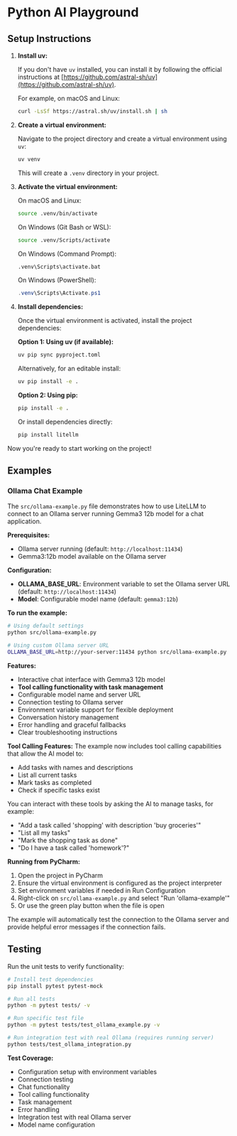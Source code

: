 # Python AI Playground

## Setup Instructions

1.  **Install uv:**
    
    If you don't have `uv` installed, you can install it by following the official instructions at [https://github.com/astral-sh/uv](https://github.com/astral-sh/uv).
    
    For example, on macOS and Linux:
    ```bash
    curl -LsSf https://astral.sh/uv/install.sh | sh
    ```

2.  **Create a virtual environment:**
    
    Navigate to the project directory and create a virtual environment using `uv`:
    ```bash
    uv venv
    ```
    This will create a `.venv` directory in your project.

3.  **Activate the virtual environment:**
    
    On macOS and Linux:
    ```bash
    source .venv/bin/activate
    ```
    On Windows (Git Bash or WSL):
    ```bash
    source .venv/Scripts/activate
    ```
    On Windows (Command Prompt):
    ```bash
    .venv\Scripts\activate.bat
    ```
    On Windows (PowerShell):
    ```powershell
    .venv\Scripts\Activate.ps1
    ```

4.  **Install dependencies:**
    
    Once the virtual environment is activated, install the project dependencies:
    
    **Option 1: Using uv (if available):**
    ```bash
    uv pip sync pyproject.toml
    ```
    Alternatively, for an editable install:
    ```bash
    uv pip install -e .
    ```
    
    **Option 2: Using pip:**
    ```bash
    pip install -e .
    ```
    Or install dependencies directly:
    ```bash
    pip install litellm
    ```

Now you're ready to start working on the project!

## Examples

### Ollama Chat Example

The `src/ollama-example.py` file demonstrates how to use LiteLLM to connect to an Ollama server running Gemma3 12b model for a chat application.

**Prerequisites:**
- Ollama server running (default: `http://localhost:11434`)
- Gemma3:12b model available on the Ollama server

**Configuration:**
- **OLLAMA_BASE_URL**: Environment variable to set the Ollama server URL (default: `http://localhost:11434`)
- **Model**: Configurable model name (default: `gemma3:12b`)

**To run the example:**

```bash
# Using default settings
python src/ollama-example.py

# Using custom Ollama server URL
OLLAMA_BASE_URL=http://your-server:11434 python src/ollama-example.py
```

**Features:**
- Interactive chat interface with Gemma3 12b model
- **Tool calling functionality with task management**
- Configurable model name and server URL
- Connection testing to Ollama server
- Environment variable support for flexible deployment
- Conversation history management
- Error handling and graceful fallbacks
- Clear troubleshooting instructions

**Tool Calling Features:**
The example now includes tool calling capabilities that allow the AI model to:
- Add tasks with names and descriptions
- List all current tasks
- Mark tasks as completed
- Check if specific tasks exist

You can interact with these tools by asking the AI to manage tasks, for example:
- "Add a task called 'shopping' with description 'buy groceries'"
- "List all my tasks"
- "Mark the shopping task as done"
- "Do I have a task called 'homework'?"

**Running from PyCharm:**
1. Open the project in PyCharm
2. Ensure the virtual environment is configured as the project interpreter
3. Set environment variables if needed in Run Configuration
4. Right-click on `src/ollama-example.py` and select "Run 'ollama-example'"
5. Or use the green play button when the file is open

The example will automatically test the connection to the Ollama server and provide helpful error messages if the connection fails.

## Testing

Run the unit tests to verify functionality:

```bash
# Install test dependencies
pip install pytest pytest-mock

# Run all tests
python -m pytest tests/ -v

# Run specific test file
python -m pytest tests/test_ollama_example.py -v

# Run integration test with real Ollama (requires running server)
python tests/test_ollama_integration.py
```

**Test Coverage:**
- Configuration setup with environment variables
- Connection testing
- Chat functionality
- Tool calling functionality
- Task management
- Error handling
- Integration test with real Ollama server
- Model name configuration

